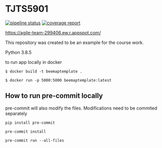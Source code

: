 # TJTS5901

[![pipeline status](https://gitlab.jyu.fi/startuplab/courses/tjts5901-continuous-software-engineering/beemaptemplate/badges/master/pipeline.svg)](https://gitlab.jyu.fi/startuplab/courses/tjts5901-continuous-software-engineering/beemaptemplate/-/commits/master) 
[![coverage report](https://gitlab.jyu.fi/startuplab/courses/tjts5901-continuous-software-engineering/beemaptemplate/badges/master/coverage.svg)](https://gitlab.jyu.fi/startuplab/courses/tjts5901-continuous-software-engineering/beemaptemplate/-/commits/master)

https://agile-team-299406.ew.r.appspot.com/

This repository was created to be an example for the course work.

Python 3.8.5

to run app locally in docker

`$ docker build -t beemaptemplate .`

`$ docker run -p 5000:5000 beemaptemplate:latest`


## How to run pre-commit locally

pre-commit will also modify the files. Modifications need to be commited separately

`pip install pre-commit`

`pre-commit install`

`pre-commit run --all-files`
